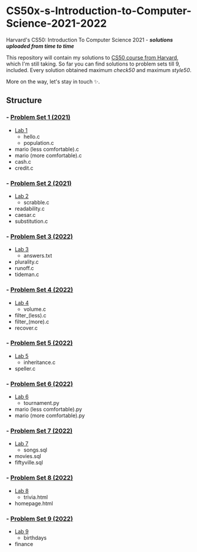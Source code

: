 # CS50x-s-Introduction-to-Computer-Science-2021-2022
Harvard's CS50: Introduction To Computer Science 2021 - _**solutions uploaded from time to time**_

This repository will contain my solutions to [CS50 course from Harvard](https://www.edx.org/course/introduction-computer-science-harvardx-cs50x), which I'm still taking.
So far you can find solutions to problem sets till 9, included. Every solution obtained maximum *check50* and maximum *style50*. 

More on the way, let's stay in touch ✨.

## Structure 
### - [Problem Set 1 (2021)](https://cs50.harvard.edu/x/2021/psets/1/)
  - [Lab 1](https://cs50.harvard.edu/x/2021/labs/1/)
    - hello.c
    - population.c
  - mario (less comfortable).c 
  - mario (more comfortable).c
  - cash.c
  - credit.c
### - [Problem Set 2 (2021)](https://cs50.harvard.edu/x/2021/psets/2/)
  - [Lab 2](https://cs50.harvard.edu/x/2021/labs/2/)
    - scrabble.c
  - readability.c
  - caesar.c
  - substitution.c
### - [Problem Set 3 (2022)](https://cs50.harvard.edu/x/2022/psets/3/)
  - [Lab 3](https://cs50.harvard.edu/x/2022/labs/3/)
    - answers.txt
  - plurality.c
  - runoff.c
  - tideman.c
### - [Problem Set 4 (2022)](https://cs50.harvard.edu/x/2022/psets/4/)
  - [Lab 4](https://cs50.harvard.edu/x/2022/labs/4/)
    - volume.c
  - filter_(less).c
  - filter_(more).c
  - recover.c
### - [Problem Set 5 (2022)](https://cs50.harvard.edu/x/2022/psets/5/)
  - [Lab 5](https://cs50.harvard.edu/x/2022/labs/5/)
    - inheritance.c
  - speller.c 
### - [Problem Set 6 (2022)](https://cs50.harvard.edu/x/2022/psets/6/)
  - [Lab 6](https://cs50.harvard.edu/x/2022/labs/6/) 
    - tournament.py
  - mario (less comfortable).py
  - mario (more comfortable).py
### - [Problem Set 7 (2022)](https://cs50.harvard.edu/x/2022/psets/7/)
  - [Lab 7](https://cs50.harvard.edu/x/2022/labs/7/)
    - songs.sql 
  - movies.sql
  - fiftyville.sql 
### - [Problem Set 8 (2022)](https://cs50.harvard.edu/x/2022/psets/8/)
  - [Lab 8](https://cs50.harvard.edu/x/2022/labs/8/)
    - trivia.html
  - homepage.html  
### - [Problem Set 9 (2022)](https://cs50.harvard.edu/x/2022/psets/9/)
  - [Lab 9](https://cs50.harvard.edu/x/2022/labs/9/)
    - birthdays
  - finance
